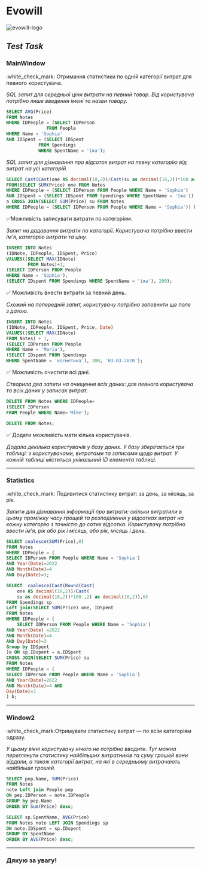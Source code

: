 # Evowill
 <img src="https://static.wixstatic.com/media/c57a4e_07ea5b6f0656421f993e6dc8832a1ebe~mv2.jpg" alt="evowill-logo">
<h2><i>Test Task</i></h2>
<h3><b>MainWindow</b></h3>
:white_check_mark: Отримання статистики по одній категорії витрат для певного користувача.

<i>SQL запит для середньої ціни витрати на певний товар. Від користувача потрібно лише введення імені та назви товару.</i>

```SQL
SELECT AVG(Price) 
FROM Notes
WHERE IDPeople = (SELECT IDPerson 
               FROM People 
WHERE Name = 'Sophia'
AND IDSpent = (SELECT IDSpent 
            FROM Spendings 
            WHERE SpentName = 'їжа');
```
<i>SQL запит для дізнавання про відсоток витрат на певну категорію від витрат на усі категорій.</i>

```SQL
SELECT Cast(Cast(one AS decimal(18,2))/Cast(su as decimal(18,2))*100 as integer) 
FROM(SELECT SUM(Price) one FROM Notes 
WHERE IDPeople = (SELECT IDPerson FROM People WHERE Name = 'Sophia') 
AND IDSpent = (SELECT IDSpent FROM Spendings WHERE SpentName = 'їжа'))
a CROSS JOIN(SELECT SUM(Price) su FROM Notes
WHERE IDPeople = (SELECT IDPerson FROM People WHERE Name = 'Sophia')) b; 
```
:white_check_mark:Можливість записувати витрати по категоріям.

<i>Запит на додавання витрати по категорії. Користувача потрібно ввести ім'я, категорію витрати та ціну.</i>

```SQL
INSERT INTO Notes 
(IDNote, IDPeople, IDSpent, Price) 
VALUES((SELECT MAX(IDNote) 
        FROM Notes)+1,                   
(SELECT IDPerson FROM People 
WHERE Name = 'Sophia'), 
(SELECT IDspent FROM Spendings WHERE SpentName = 'їжа'), 200); 
```
:white_check_mark: Можливість внести витрати за певний день.

<i>Схожий на попередній запит, користувачу потрібно заповнити ще поле з датою.</i>

```SQL
INSERT INTO Notes 
(IDNote, IDPeople, IDSpent, Price, Date) 
VALUES((SELECT MAX(IDNote) 
FROM Notes) + 1,
(SELECT IDPerson FROM People 
WHERE Name = 'Maria'), 
(SELECT IDspent FROM Spendings 
WHERE SpentName = 'косметика'), 300, '03.03.2020'); 
```
:white_check_mark: Можливість очистити всі дані.

<i>Створила два запити на очищення всіх даних: для певного користувача та всіх даних у записах витрат.</i>

```SQL
DELETE FROM Notes WHERE IDPeople=
(SELECT IDPerson 
FROM People WHERE Name='Mike');
```
```SQL
DELETE FROM Notes;
```
:white_check_mark: Додати можливість мати кілька користувачів.

<i>Додала декілька користувачів у базу даних. У базу зберігається три таблиці: з користувачами, витратами та записами щодо витрат. У кожній таблиці міститься унікальний ID елемента таблиці.</i>

----
<h3><b>Statistics</b></h3>
:white_check_mark: Подивитися статистику витрат: за день, за місяць, за рік.

<i>Запити для дізнавання інформації про витрати: скільки витратили в цьому проміжку часу грощей та розподілення у відсотках витрат на кожну категорію з точністю до сотих відсотка. Користувачу потрібно ввести ім'я, рік або рік і місяць, або рік, місяць і день.</i>

```SQL
SELECT coalesce(SUM(Price),0)
FROM Notes 
WHERE IDPeople = (
SELECT IDPerson FROM People WHERE Name = 'Sophia')
AND Year(Date)=2022 
AND Month(Date)=4 
AND Day(Date)=3;
```
```SQL
SELECT  coalesce(Cast(Round(Cast(
    one AS decimal(18,2))/Cast(
    su as decimal(18,2))*100 ,2) as decimal(18,2)),0)
FROM Spendings sp 
Left join(SELECT SUM(Price) one, IDSpent
FROM Notes
WHERE IDPeople = (
    SELECT IDPerson FROM People WHERE Name = 'Sophia') 
AND Year(Date) =2022  
AND Month(Date)=4 
AND Day(Date)=3
Group by IDSpent 
)a ON sp.IDspent = a.IDSpent 
CROSS JOIN(SELECT SUM(Price) su 
FROM Notes
WHERE IDPeople = (
SELECT IDPerson FROM People WHERE Name = 'Sophia') 
AND Year(Date)=2022  
AND Month(Date)=4 AND 
Day(Date)=3
) b;
```
----
<h3><b>Window2</b></h3>
:white_check_mark:Отримувати статистику витрат — по всім категоріям одразу.

<i>У цьому вікні користувачу нічого не потрібно вводити. Тут можна переглянути статистику найбільших витратників та суму грошей вони віддали, а також категорії витрат, на які в середньому витрачають найбільше грошей.</i>

```SQL
SELECT pep.Name, SUM(Price) 
FROM Notes 
note Left join People pep 
ON pep.IDPerson = note.IDPeople 
GROUP by pep.Name 
ORDER BY Sum(Price) desc; 
```
```SQL
SELECT sp.SpentName, AVG(Price) 
FROM Notes note LEFT JOIN Spendings sp
ON note.IDSpent = sp.IDspent 
GROUP BY SpentName 
ORDER BY AVG(Price) desc;
```
----
<h3><b>Дякую за увагу!</b></h3>